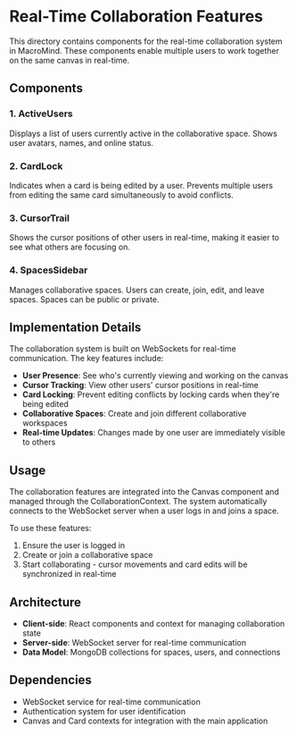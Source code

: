 # Real-Time Collaboration Features

This directory contains components for the real-time collaboration system in MacroMind. These components enable multiple users to work together on the same canvas in real-time.

## Components

### 1. ActiveUsers
Displays a list of users currently active in the collaborative space. Shows user avatars, names, and online status.

### 2. CardLock
Indicates when a card is being edited by a user. Prevents multiple users from editing the same card simultaneously to avoid conflicts.

### 3. CursorTrail
Shows the cursor positions of other users in real-time, making it easier to see what others are focusing on.

### 4. SpacesSidebar
Manages collaborative spaces. Users can create, join, edit, and leave spaces. Spaces can be public or private.

## Implementation Details

The collaboration system is built on WebSockets for real-time communication. The key features include:

- **User Presence**: See who's currently viewing and working on the canvas
- **Cursor Tracking**: View other users' cursor positions in real-time
- **Card Locking**: Prevent editing conflicts by locking cards when they're being edited
- **Collaborative Spaces**: Create and join different collaborative workspaces
- **Real-time Updates**: Changes made by one user are immediately visible to others

## Usage

The collaboration features are integrated into the Canvas component and managed through the CollaborationContext. The system automatically connects to the WebSocket server when a user logs in and joins a space.

To use these features:

1. Ensure the user is logged in
2. Create or join a collaborative space
3. Start collaborating - cursor movements and card edits will be synchronized in real-time

## Architecture

- **Client-side**: React components and context for managing collaboration state
- **Server-side**: WebSocket server for real-time communication
- **Data Model**: MongoDB collections for spaces, users, and connections

## Dependencies

- WebSocket service for real-time communication
- Authentication system for user identification
- Canvas and Card contexts for integration with the main application 